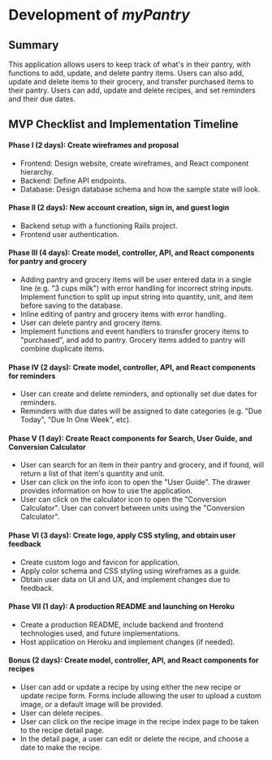 # Development of *myPantry*

## Summary
This application allows users to keep track of what's in their pantry, with functions to add, update, and delete pantry items. Users can also add, update and delete items to their grocery, and transfer purchased items to their pantry. Users can add, update and delete recipes, and set reminders and their due dates.


## MVP Checklist and Implementation Timeline

#### Phase I (2 days): Create wireframes and proposal
- Frontend: Design website, create wireframes, and React component hierarchy.
- Backend: Define API endpoints.
- Database: Design database schema and how the sample state will look.

#### Phase II (2 days): New account creation, sign in, and guest login
- Backend setup with a functioning Rails project.
- Frontend user authentication.

#### Phase III (4 days): Create model, controller, API, and React components for pantry and grocery
- Adding pantry and grocery items will be user entered data in a single line (e.g. "3 cups milk") with error handling for incorrect string inputs. Implement function to split up input string into quantity, unit, and item before saving to the database.
- Inline editing of pantry and grocery items with error handling.
- User can delete pantry and grocery items.
- Implement functions and event handlers to transfer grocery items to "purchased", and add to pantry. Grocery items added to pantry will combine duplicate items.

#### Phase IV (2 days): Create model, controller, API, and React components for reminders
- User can create and delete reminders, and optionally set due dates for reminders.
- Reminders with due dates will be assigned to date categories (e.g. "Due Today", "Due In One Week", etc).

#### Phase V (1 day): Create React components for Search, User Guide, and Conversion Calculator
- User can search for an item in their pantry and grocery, and if found, will return a list of that item's quantity and unit.
- User can click on the info icon to open the "User Guide". The drawer provides information on how to use the application.
- User can click on the calculator icon to open the "Conversion Calculator". User can convert between units using the "Conversion Calculator".

#### Phase VI (3 days): Create logo, apply CSS styling, and obtain user feedback
- Create custom logo and favicon for application.
- Apply color schema and CSS styling using wireframes as a guide.
- Obtain user data on UI and UX, and implement changes due to feedback.

#### Phase VII (1 day): A production README and launching on Heroku
- Create a production README, include backend and frontend technologies used, and future implementations.
- Host application on Heroku and implement changes (if needed).

#### Bonus (2 days): Create model, controller, API, and React components for recipes
- User can add or update a recipe by using either the new recipe or update recipe form. Forms include allowing the user to upload a custom image, or a default image will be provided.
- User can delete recipes.
- User can click on the recipe image in the recipe index page to be taken to the recipe detail page.
- In the detail page, a user can edit or delete the recipe, and choose a date to make the recipe.
